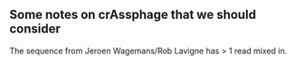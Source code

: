 ## Some notes on crAssphage that we should consider

The sequence from Jeroen Wagemans/Rob Lavigne has > 1 read mixed in.
